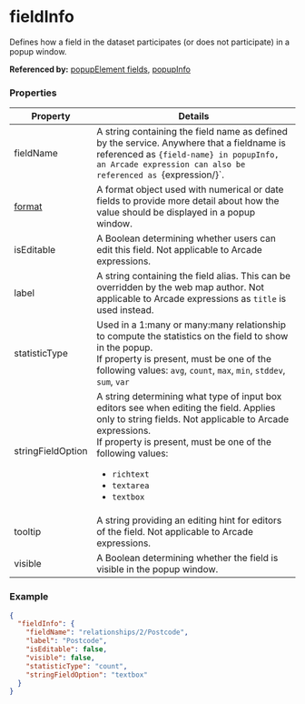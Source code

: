 # fieldInfo

Defines how a field in the dataset participates (or does not participate) in a popup window.

**Referenced by:** [popupElement fields](popupElement_fields.md), [popupInfo](popupInfo.md)

### Properties

| Property | Details
| --- | ---
| fieldName | A string containing the field name as defined by the service. Anywhere that a fieldname is referenced as `{field-name} in popupInfo, an Arcade expression can also be referenced as `{expression/<expression-name>}`.
| [format](format.md) | A format object used with numerical or date fields to provide more detail about how the value should be displayed in a popup window.
| isEditable | A Boolean determining whether users can edit this field. Not applicable to Arcade expressions.
| label | A string containing the field alias. This can be overridden by the web map author. Not applicable to Arcade expressions as `title` is used instead.
| statisticType | Used in a 1:many or many:many relationship to compute the statistics on the field to show in the popup.<br>If property is present, must be one of the following values: `avg`, `count`, `max`, `min`, `stddev`, `sum`, `var`
| stringFieldOption | A string determining what type of input box editors see when editing the field. Applies only to string fields. Not applicable to Arcade expressions.<br>If property is present, must be one of the following values: <ul><li>`richtext`</li><li>`textarea`</li><li>`textbox`</li></ul>
| tooltip | A string providing an editing hint for editors of the field. Not applicable to Arcade expressions.
| visible | A Boolean determining whether the field is visible in the popup window.


### Example

```json
{
  "fieldInfo": {
    "fieldName": "relationships/2/Postcode",
    "label": "Postcode",
    "isEditable": false,
    "visible": false,
    "statisticType": "count",
    "stringFieldOption": "textbox"
  }
}
```

